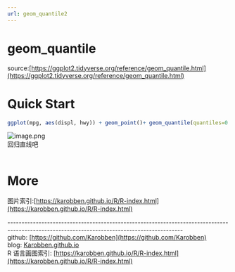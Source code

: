 ```yaml
---
url: geom_quantile2
---
```


# geom_quantile

source:[https://ggplot2.tidyverse.org/reference/geom_quantile.html](https://ggplot2.tidyverse.org/reference/geom_quantile.html)

<a name="xsBW1"></a>
# Quick Start
```r
ggplot(mpg, aes(displ, hwy)) + geom_point()+ geom_quantile(quantiles=0.5)
```
![image.png](https://cdn.nlark.com/yuque/0/2020/png/691897/1580028695266-82a3354b-cd7b-4429-a529-6b9ba02aebff.png#align=left&display=inline&height=481&name=image.png&originHeight=481&originWidth=544&size=33418&status=done&style=none&width=544)<br />回归直线吧<br />
<br />

<a name="FG8Ad"></a>
# More
图片索引:[https://karobben.github.io/R/R-index.html](https://karobben.github.io/R/R-index.html)





--------------------------------------------------------------------------------------------------------------------------------------------<br />github: [https://github.com/Karobben](https://github.com/Karobben)<br />blog: [Karobben.github.io](http://Karobben.github.io)<br />R 语言画图索引: [https://karobben.github.io/R/R-index.html](https://karobben.github.io/R/R-index.html)

